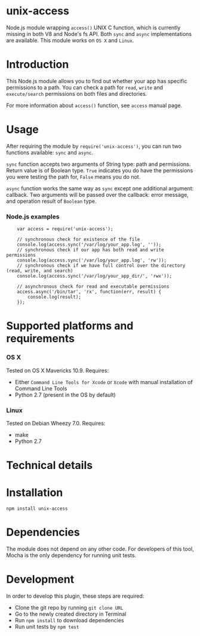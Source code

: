 # unix-access

Node.js module wrapping `access()` UNIX C function, which is currently missing in both V8 and Node's fs API.
Both `sync` and `async` implementations are available. This module works on `OS X` and `Linux`.

# Introduction

This Node.js module allows you to find out whether your app has specific permissions to a path.
You can check a path for `read`, `write` and `execute/search` permissions on both files and directories.

For more information about `access()` function, see `access` manual page.

# Usage

After requiring the module by `require('unix-access')`, you can run two functions available: `sync` and `async`.

`sync` function accepts two arguments of String type: path and permissions. Return value is of Boolean type.
`True` indicates you do have the permissions you were testing the path for, `False` means you do not.

`async` function works the same way as `sync` except one additional argument: callback.
Two arguments will be passed over the callback: error message, and operation result of `Boolean` type.

### Node.js examples

```
    var access = require('unix-access');

    // synchronous check for existence of the file
    console.log(access.sync('/var/log/your_app.log', ''));
    // synchronous check if our app has both read and write permissions
    console.log(access.sync('/var/log/your_app.log', 'rw'));
    // synchronous check if we have full control over the directory (read, write, and search)
    console.log(access.sync('/var/log/your_app_dir/', 'rwx'));

    // asynchronous check for read and executable permissions
    access.async('/bin/tar', 'rx', function(err, result) {
        console.log(result);
    });

```

# Supported platforms and requirements
### OS X
Tested on OS X Mavericks 10.9.
Requires:
* Either `Command Line Tools for Xcode` or `Xcode` with manual installation of Command Line Tools
* Python 2.7 (present in the OS by default)
### Linux
Tested on Debian Wheezy 7.0. Requires:
* make
* Python 2.7

# Technical details


# Installation

`npm install unix-access`

# Dependencies

The module does not depend on any other code. For developers of this tool, Mocha is the only dependency for running unit tests.

# Development

In order to develop this plugin, these steps are required:
* Clone the git repo by running `git clone URL`
* Go to the newly created directory in Terminal
* Run `npm install` to download dependencies
* Run unit tests by `npm test`

